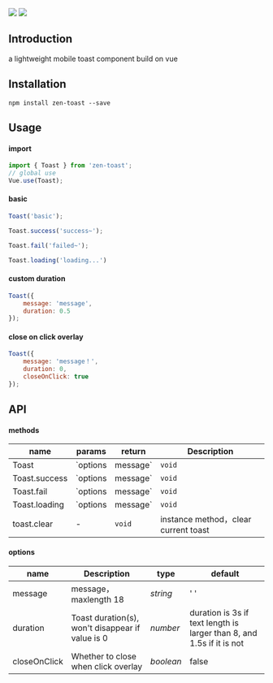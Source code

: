 ![](https://img.shields.io/static/v1?label=gzip-size&message=9k&color=<COLOR>)
![](https://img.shields.io/static/v1?label=test-coverage&message=100%&color=<COLOR>)

## Introduction
a lightweight mobile toast component build on vue

## Installation
```shell script
npm install zen-toast --save
```

## Usage

#### import
``` javascript
import { Toast } from 'zen-toast';
// global use
Vue.use(Toast);
```

#### basic
```javascript
Toast('basic');

Toast.success('success~');

Toast.fail('failed~');

Toast.loading('loading...')
```

#### custom duration
```javascript
Toast({
    message: 'message',
    duration: 0.5
});
```

#### close on click overlay
```javascript
Toast({
    message: 'message！',
    duration: 0,
    closeOnClick: true
});
```

## API

#### methods

| name | params | return | Description |
|------|------|------|------|
| Toast | `options | message` | `void` | show a toast with default style |
| Toast.success | `options | message` | `void` | show a toast with success style |
| Toast.fail | `options | message` | `void` | show a toast with fail style |
| Toast.loading | `options | message` | `void` | show a toast with loading style |
| toast.clear | - | `void` | instance method，clear current toast  |

#### options

| name | Description | type | default | 
|------|------|------|------|
| message | message，maxlength 18 | *string* | ' ' | 
| duration | Toast duration(s), won't disappear if value is 0 | *number* | duration is 3s if text length is larger than 8, and 1.5s if it is not |
| closeOnClick | Whether to close when click overlay | *boolean* | false |
